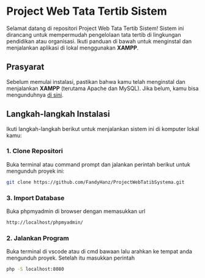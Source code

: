 # Project Web Tata Tertib Sistem

Selamat datang di repositori Project Web Tata Tertib Sistem! Sistem ini dirancang untuk mempermudah pengelolaan tata tertib di lingkungan pendidikan atau organisasi. Ikuti panduan di bawah untuk menginstal dan menjalankan aplikasi di lokal menggunakan **XAMPP**.

## Prasyarat

Sebelum memulai instalasi, pastikan bahwa kamu telah menginstal dan menjalankan **XAMPP** (terutama Apache dan MySQL). Jika belum, kamu bisa mengunduhnya [di sini](https://www.apachefriends.org/index.html).

## Langkah-langkah Instalasi

Ikuti langkah-langkah berikut untuk menjalankan sistem ini di komputer lokal kamu:

### 1. **Clone Repositori**

Buka terminal atau command prompt dan jalankan perintah berikut untuk mengunduh proyek ini:

```bash
git clone https://github.com/FandyHanz/ProjectWebTatibSystema.git
```

### 3. **Import Database**

Buka phpmyadmin di browser dengan memasukkan url
```bash
http://localhost/phpmyadmin/
```

### 2. **Jalankan Program**

Buka terminal di vscode atau di cmd bawaan lalu arahkan ke tempat anda mengunduh proyek. Setelah itu masukkan perintah
```bash
php -S localhost:8080
```
